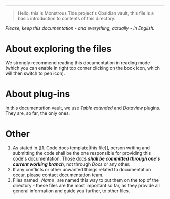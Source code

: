 ___

> Hello, this is Monstrous Tide project's Obsidian vault, this file is a basic introduction to contents of this directory.

*Please, keep this documentation - and everything, actually - in English.*

# About exploring the files

We strongly recommend reading this documentation in reading mode (which you can enable in right top corner clicking on the book icon, which will then switch to pen icon). 

# About plug-ins

In this documentation vault, we use *Table extended* and *Dataview* plugins. They are, so far, the only ones.

# Other

1. As stated in [[1. Code docs template|this file]], person writing and submitting the code shall be the one responsible for providing this code's documentation. Those docs ***shall be committed through one's current working branch***, not through *Docs* or any other.
2. If any conflicts or other unwanted things related to documentation occur, please contact documentation team.
3. Files named *\__Name__* are named this way to put them on the top of the directory - these files are the most important so far, as they provide all general information and guide you further, to other files.